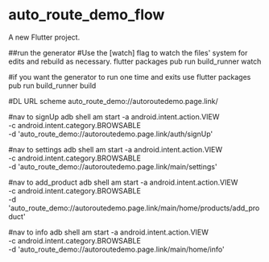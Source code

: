 # auto_route_demo_flow

A new Flutter project.

##run the generator
#Use the [watch] flag to watch the files' system for edits and rebuild as necessary.
flutter packages pub run build_runner watch     

#if you want the generator to run one time and exits use
flutter packages pub run build_runner build        


#DL URL scheme
auto_route_demo://autoroutedemo.page.link/<path>

#nav to signUp
adb shell am start -a android.intent.action.VIEW \
-c android.intent.category.BROWSABLE \
-d 'auto_route_demo://autoroutedemo.page.link/auth/signUp'

#nav to settings
adb shell am start -a android.intent.action.VIEW \
-c android.intent.category.BROWSABLE \
-d 'auto_route_demo://autoroutedemo.page.link/main/settings'

#nav to add_product
adb shell am start -a android.intent.action.VIEW \
-c android.intent.category.BROWSABLE \
-d 'auto_route_demo://autoroutedemo.page.link/main/home/products/add_product'

#nav to info
adb shell am start -a android.intent.action.VIEW \
-c android.intent.category.BROWSABLE \
-d 'auto_route_demo://autoroutedemo.page.link/main/home/info'